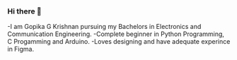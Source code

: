 ### Hi there 👋
-I am Gopika G Krishnan pursuing my Bachelors in Electronics and Communication Engineering. 
-Complete beginner in Python Programming, C Progamming and Arduino.
-Loves designing and have adequate experince in Figma.

